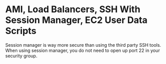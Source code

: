 # AMI, Load Balancers, SSH With Session Manager, EC2 User Data Scripts

Session manager is way more secure than using the third party SSH tools. When using session manager, you do not need to open up port 22 in your security group.